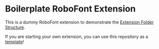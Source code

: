 # Boilerplate RoboFont Extension

This is a dummy RoboFont extension to demonstrate the [Extension Folder Structure].

[Extension Folder Structure]: http://robofont.com/documentation/building-tools/extensions/extension-file-spec/#extension-folder-structure

If you are starting your own extension, you can use this repository as a [template](https://help.github.com/en/articles/creating-a-repository-from-a-template)!
